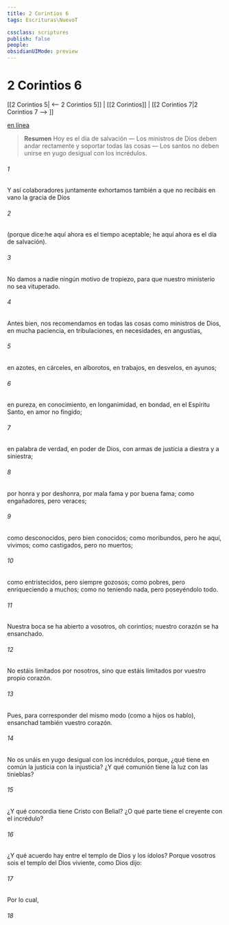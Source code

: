 ```yaml
---
title: 2 Corintios 6
tags: Escrituras\NuevoT

cssclass: scriptures
publish: false
people:
obsidianUIMode: preview
---
```


# 2 Corintios 6
[[2 Corintios 5| <-- 2 Corintios 5]] | [[2 Corintios]] | [[2 Corintios 7|2 Corintios 7 --> ]]

[en línea](https://churchofjesuschrist.org/study/scriptures/nt/2-cor/6?lang=spa)

> __Resumen__
Hoy es el día de salvación — Los ministros de Dios deben andar rectamente y soportar todas las cosas — Los santos no deben unirse en yugo desigual con los incrédulos.

###### 1 
Y así  colaboradores juntamente  exhortamos también a que no recibáis en vano la gracia de Dios

###### 2 
(porque dice:he aquí ahora es el tiempo aceptable; he aquí ahora es el día de salvación).

###### 3 
No damos a nadie ningún motivo de tropiezo, para que nuestro ministerio no sea vituperado.

###### 4 
Antes bien, nos recomendamos en todas las cosas como ministros de Dios, en mucha paciencia, en tribulaciones, en necesidades, en angustias,

###### 5 
en azotes, en cárceles, en alborotos, en trabajos, en desvelos, en ayunos;

###### 6 
en pureza, en conocimiento, en longanimidad, en bondad, en el Espíritu Santo, en amor no fingido;

###### 7 
en palabra de verdad, en poder de Dios, con armas de justicia a diestra y a siniestra;

###### 8 
por honra y por deshonra, por mala fama y por buena fama; como engañadores, pero veraces;

###### 9 
como desconocidos, pero bien conocidos; como moribundos, pero he aquí, vivimos; como castigados, pero no muertos;

###### 10 
como entristecidos, pero siempre gozosos; como pobres, pero enriqueciendo a muchos; como no teniendo nada, pero poseyéndolo todo.

###### 11 
Nuestra boca se ha abierto a vosotros, oh corintios; nuestro corazón se ha ensanchado.

###### 12 
No estáis limitados por nosotros, sino que estáis limitados por vuestro propio corazón.

###### 13 
Pues, para corresponder del mismo modo (como a hijos os hablo), ensanchad también vuestro corazón.

###### 14 
No os unáis en yugo desigual con los incrédulos, porque, ¿qué tiene en común la justicia con la injusticia? ¿Y qué comunión tiene la luz con las tinieblas?

###### 15 
¿Y qué concordia tiene Cristo con Belial? ¿O qué parte tiene el creyente con el incrédulo?

###### 16 
¿Y qué acuerdo hay entre el templo de Dios y los ídolos? Porque vosotros sois el templo del Dios viviente, como Dios dijo:

###### 17 
Por lo cual,

###### 18 


